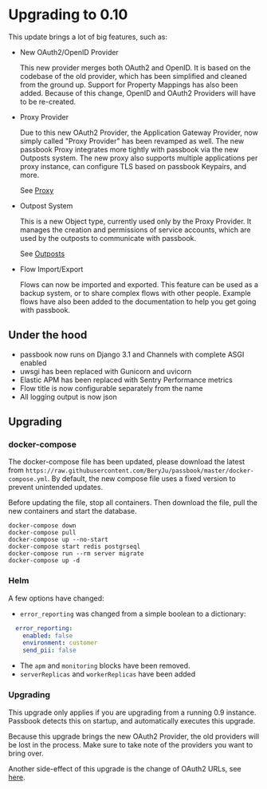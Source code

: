 # Upgrading to 0.10

This update brings a lot of big features, such as:

- New OAuth2/OpenID Provider

  This new provider merges both OAuth2 and OpenID. It is based on the codebase of the old provider, which has been simplified and cleaned from the ground up. Support for Property Mappings has also been added. Because of this change, OpenID and OAuth2 Providers will have to be re-created.

- Proxy Provider

  Due to this new OAuth2 Provider, the Application Gateway Provider, now simply called "Proxy Provider" has been revamped as well. The new passbook Proxy integrates more tightly with passbook via the new Outposts system. The new proxy also supports multiple applications per proxy instance, can configure TLS based on passbook Keypairs, and more.

  See [Proxy](../providers/proxy.md)

- Outpost System

  This is a new Object type, currently used only by the Proxy Provider. It manages the creation and permissions of service accounts, which are used by the outposts to communicate with passbook.

  See [Outposts](../outposts/outposts.md)

- Flow Import/Export

  Flows can now be imported and exported. This feature can be used as a backup system, or to share complex flows with other people. Example flows have also been added to the documentation to help you get going with passbook.

## Under the hood

- passbook now runs on Django 3.1 and Channels with complete ASGI enabled
- uwsgi has been replaced with Gunicorn and uvicorn
- Elastic APM has been replaced with Sentry Performance metrics
- Flow title is now configurable separately from the name
- All logging output is now json

## Upgrading

### docker-compose

The docker-compose file has been updated, please download the latest from `https://raw.githubusercontent.com/BeryJu/passbook/master/docker-compose.yml`.
By default, the new compose file uses a fixed version to prevent unintended updates.

Before updating the file, stop all containers. Then download the file, pull the new containers and start the database.

```
docker-compose down
docker-compose pull
docker-compose up --no-start
docker-compose start redis postgrseql
docker-compose run --rm server migrate
docker-compose up -d
```

### Helm

A few options have changed:

- `error_reporting` was changed from a simple boolean to a dictionary:

```yaml
  error_reporting:
    enabled: false
    environment: customer
    send_pii: false
```

- The `apm` and `monitoring` blocks have been removed.
- `serverReplicas` and `workerReplicas` have been added

### Upgrading

This upgrade only applies if you are upgrading from a running 0.9 instance. Passbook detects this on startup, and automatically executes this upgrade.

Because this upgrade brings the new OAuth2 Provider, the old providers will be lost in the process. Make sure to take note of the providers you want to bring over.

Another side-effect of this upgrade is the change of OAuth2 URLs, see [here](../providers/oauth2.md).
